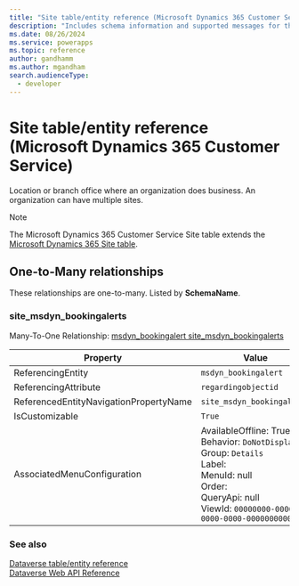 ```yaml
---
title: "Site table/entity reference (Microsoft Dynamics 365 Customer Service)"
description: "Includes schema information and supported messages for the Site table/entity with Microsoft Dynamics 365 Customer Service."
ms.date: 08/26/2024
ms.service: powerapps
ms.topic: reference
author: gandhamm
ms.author: mgandham
search.audienceType: 
  - developer
---
```


# Site table/entity reference (Microsoft Dynamics 365 Customer Service)

Location or branch office where an organization does business. An organization can have multiple sites.

> [!NOTE]
> The Microsoft Dynamics 365 Customer Service Site table extends the [Microsoft Dynamics 365 Site table](/dynamics365/developer/entities/site).




## One-to-Many relationships

These relationships are one-to-many. Listed by **SchemaName**.

### <a name="BKMK_site_msdyn_bookingalerts"></a> site_msdyn_bookingalerts

Many-To-One Relationship: [msdyn_bookingalert site_msdyn_bookingalerts](msdyn_bookingalert.md#BKMK_site_msdyn_bookingalerts)

|Property|Value|
|---|---|
|ReferencingEntity|`msdyn_bookingalert`|
|ReferencingAttribute|`regardingobjectid`|
|ReferencedEntityNavigationPropertyName|`site_msdyn_bookingalerts`|
|IsCustomizable|`True`|
|AssociatedMenuConfiguration|AvailableOffline: True<br />Behavior: `DoNotDisplay`<br />Group: `Details`<br />Label: <br />MenuId: null<br />Order: <br />QueryApi: null<br />ViewId: `00000000-0000-0000-0000-000000000000`|



### See also

[Dataverse table/entity reference](../about-entity-reference.md)  
[Dataverse Web API Reference](/power-apps/developer/data-platform/webapi/reference/about)   

